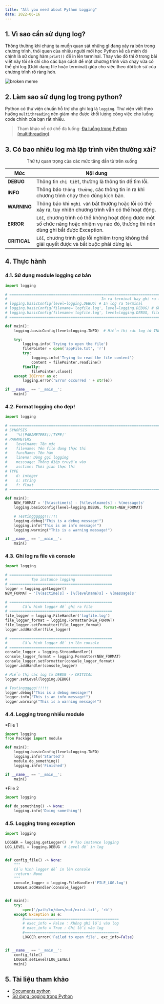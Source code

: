 ```yaml
---
title: "All you need about Python Logging"
date: 2022-06-16
---
```

## 1. Vì sao cần sử dụng log?
Thông thường khi chúng ta muốn quan sát những gì đang xảy ra bên trong chương trình, thói quen của nhiều người
mới học Python kể cả mình đó chính là sử dụng hàm `print()` để in lên terminal. Thay vào đó thì ở trong bài viết
này tôi sẽ chỉ cho các bạn cách để một chương trình vừa chạy vừa có thể ghi log (Dưới dạng file hoặc terminal)
giúp cho việc theo dõi lịch sử của chương trình rõ ràng hơn.

<img src="/assets/images/2022-06-16-python-logging/meme.png" alt="broken meme">

## 2. Làm sao sử dụng log trong python?
Python có thư viện chuẩn hỗ trợ cho ghi log là `logging`. Thư viện viết theo hướng `multithreading` nên
giảm nhẹ được khối lượng công việc cho luồng code chính của bạn rất nhiều.

> Tham khảo về cơ chế đa luồng: [Đa luồng trong Python (multithreading)](https://viblo.asia/p/da-luong-trong-python-multithreading-WAyK8MO6ZxX)

## 3. Có bao nhiêu log mà lập trình viên thường xài?
<center>Thứ tự quan trọng của các mức tăng dần từ trên xuống</center>

| Mức            | Nội dung |
| -----------    | ----------- |
| **DEBUG**      | Thông tin `chi tiết`, thường là thông tin để tìm lỗi.|
| **INFO**       | Thông báo `thông thường`, các thông tin in ra khi chương trình chạy theo đúng kịch bản.|
| **WARNING**    | Thông báo khi `nghi vấn` bất thường hoặc lỗi có thể xảy ra, tuy nhiên chương trình vẫn có thể hoạt động.|
| **ERROR**      | `Lỗi`, chương trình có thể không hoạt động được một số chức năng hoặc nhiệm vụ nào đó, thường thì nên dùng ghi bắt được Exception.|
| **CRITICAL**   | `Lỗi`, chương trình gặp lỗi nghiêm trọng không thể giải quyết được và bắt buộc phải dừng lại.|

## 4. Thực hành

### 4.1. Sử dụng module logging cơ bản
```python
import logging

# ====================================================================================================================
#                                           In ra terminal hay ghi ra file?
# logging.basicConfig(level=logging.DEBUG) # In log ra terminal
# logging.basicConfig(filename='logfile.log', level=logging.DEBUG) # Ghi log ra file, log sẽ ghi tiếp các từ trước đó
# logging.basicConfig(filename='logfile.log', level=logging.DEBUG, filemode='w') # Ghi log ra file, log sẽ ghi đè file
# ====================================================================================================================

def main():
    logging.basicConfig(level=logging.INFO)  # Hiển thị các log từ INFO -> CRITICAL

    try:
        logging.info('Trying to open the file')
        filePointer = open('appFile.txt', 'r')
        try:
            logging.info('Trying to read the file content')
            content = filePointer.readline()
        finally:
            filePointer.close()
    except IOError as e:
        logging.error('Error occurred ' + str(e))

if __name__ == '__main__':
    main()
```
### 4.2. Format logging cho đẹp!
```python
import logging

# =======================================================================================
# SYNOPSIS
#    '%([PARAMETERS])[TYPE]'
# PARAMETERS
#    levelname: Tên mức
#    filename: Tên file đang thực thi
#    funcName: Tên hàm
#    lineno: Dòng gọi logging
#    messsage: Thông điệp truyền vào
#    asctime: Thời gian thực thi
# TYPE
#    d: integer
#    s: string
#    f: float
# =======================================================================================

def main():
    NEW_FORMAT = '[%(asctime)s] - [%(levelname)s] - %(message)s'
    logging.basicConfig(level=logging.DEBUG, format=NEW_FORMAT)

    # Testingggggg!!!!!!
    logging.debug("This is a debug message!")
    logging.info("This is an info message!")
    logging.warning("This is a warning message!")

if __name__ == '__main__':
    main()
```
### 4.3. Ghi log ra file và console
```python
import logging

# ===============================================
#           Tạo instance logging
# ===============================================
logger = logging.getLogger()
NEW_FORMAT = '[%(asctime)s] - [%(levelname)s] - %(message)s'

# ===============================================
#       Cấu hình logger để ghi ra file
# ===============================================
file_logger = logging.FileHandler('logfile.log')
file_logger_format = logging.Formatter(NEW_FORMAT)
file_logger.setFormatter(file_logger_format)
logger.addHandler(file_logger)

# ===============================================
#       Cấu hình logger để in lên console
# ===============================================
console_logger = logging.StreamHandler()
console_logger_format = logging.Formatter(NEW_FORMAT)
console_logger.setFormatter(console_logger_format)
logger.addHandler(console_logger)

# Hiển thị các log từ DEBUG -> CRITICAL
logger.setLevel(logging.DEBUG)

# Testingggggg!!!!!!
logger.debug("This is a debug message!")
logger.info("This is an info message!")
logger.warning("This is a warning message!")
```
### 4.4. Logging trong nhiều module
*File 1
```python
import logging
from Package import module

def main():
    logging.basicConfig(level=logging.INFO)
    logging.info('Started')
    module.do_something()
    logging.info('Finished')

if __name__ == '__main__':
    main()
```
*File 2
```python
import logging

def do_something() -> None:
    logging.info('Doing something')
```

### 4.5. Logging trong exception
```python
import logging

LOGGER = logging.getLogger()  # Tạo instance logging
LOG_LEVEL = logging.DEBUG  # Level để in log


def config_file() -> None:
    """
    Cấu hình logger để in lên console
    :return: None
    """
    console_logger = logging.FileHandler('FILE_LOG.log')
    LOGGER.addHandler(console_logger)


def main():
    try:
        open('/path/to/does/not/exist.txt', 'rb')
    except Exception as e:
        #===========================================
        # exec_info = False : Không ghi lỗi vào log
        # exec_info = True : Ghi lỗi vào log
        #===========================================
        LOGGER.error('Failed to open file', exc_info=False)


if __name__ == '__main__':
    config_file()
    LOGGER.setLevel(LOG_LEVEL)
    main()
```
## 5. Tài liệu tham khảo
* [Documents python](https://docs.python.org/3/library/logging.html)
* [Sử dụng logging trong Python](https://cuccode.com/python_logging.html)
